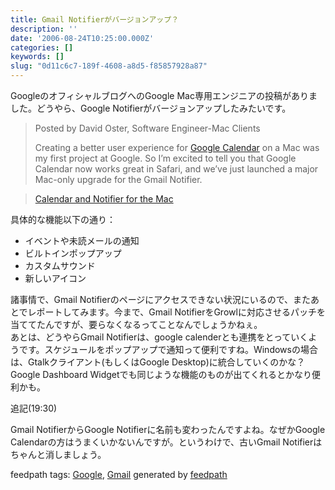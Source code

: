 ```yaml
---
title: Gmail Notifierがバージョンアップ？
description: ''
date: '2006-08-24T10:25:00.000Z'
categories: []
keywords: []
slug: "0d11c6c7-189f-4608-a8d5-f85857928a87"
---
```

GoogleのオフィシャルブログへのGoogle Mac専用エンジニアの投稿がありました。どうやら、Google Notifierがバージョンアップしたみたいです。

> Posted by David Oster, Software Engineer-Mac Clients  
>   
>   
>   
> Creating a better user experience for [Google Calendar](http://calendar.google.com/) on a Mac was my first project at Google. So I’m excited to tell you that Google Calendar now works great in Safari, and we’ve just launched a major Mac-only upgrade for the Gmail Notifier.

> [Calendar and Notifier for the Mac](http://googleblog.blogspot.com/2006/08/calendar-and-notifier-for-mac.html)

具体的な機能以下の通り：

*   イベントや未読メールの通知
*   ビルトインポップアップ
*   カスタムサウンド
*   新しいアイコン

諸事情で、Gmail Notifierのページにアクセスできない状況にいるので、またあとでレポートしてみます。今まで、Gmail NotifierをGrowlに対応させるパッチを当ててたんですが、要らなくなるってことなんでしょうかねぇ。  
あとは、どうやらGmail Notifierは、google calenderとも連携をとっていくようです。スケジュールをポップアップで通知って便利ですね。Windowsの場合は、Gtalkクライアント(もしくはGoogle Desktop)に統合していくのかな？  
Google Dashboard Widgetでも同じような機能のものが出てくれるとかなり便利かも。  
  
追記(19:30)

Gmail NotifierからGoogle Notifierに名前も変わったんですよね。なぜかGoogle Calendarの方はうまくいかないんですが。というわけで、古いGmail Notifierはちゃんと消しましょう。

feedpath tags: [Google](http://feedpath.jp/search/index.csp?search_text=Google), [Gmail](http://feedpath.jp/search/index.csp?search_text=Gmail) generated by [feedpath](http://feedpath.jp)